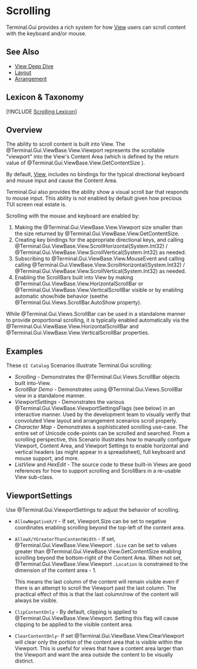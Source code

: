 # Scrolling

Terminal.Gui provides a rich system for how [View](View.md) users can scroll content with the keyboard and/or mouse.

## See Also

- [View Deep Dive](View.md)
- [Layout](layout.md)
- [Arrangement](arrangement.md)

## Lexicon & Taxonomy

[!INCLUDE [Scrolling Lexicon](./../includes/scrolling-lexicon.md)]

## Overview

The ability to scroll content is built into View. The @Terminal.Gui.ViewBase.View.Viewport represents the scrollable "viewport" into the View's Content Area (which is defined by the return value of @Terminal.Gui.ViewBase.View.GetContentSize ). 

By default, [View](~/api/Terminal.Gui.ViewBase.View.yml), includes no bindings for the typical directional keyboard and mouse input and cause the Content Area.

Terminal.Gui also provides the ability show a visual scroll bar that responds to mouse input. This ability is not enabled by default given how precious TUI screen real estate is.

Scrolling with the mouse and keyboard are enabled by:

1) Making the @Terminal.Gui.ViewBase.View.Viewport size smaller than the size returned by @Terminal.Gui.ViewBase.View.GetContentSize. 
2) Creating key bindings for the appropriate directional keys, and calling @Terminal.Gui.ViewBase.View.ScrollHorizontal(System.Int32) / @Terminal.Gui.ViewBase.View.ScrollVertical(System.Int32) as needed.
3) Subscribing to @Terminal.Gui.ViewBase.View.MouseEvent and calling calling @Terminal.Gui.ViewBase.View.ScrollHorizontal(System.Int32) / @Terminal.Gui.ViewBase.View.ScrollVertical(System.Int32) as needed.
4) Enabling the ScrollBars built into View by making @Terminal.Gui.ViewBase.View.HorizontalScrollBar or @Terminal.Gui.ViewBase.View.VerticalScrollBar visible or by enabling automatic show/hide behavior (seethe @Terminal.Gui.Views.ScrollBar.AutoShow property).

While @Terminal.Gui.Views.ScrollBar can be used in a standalone manner to provide proportional scrolling, it is typically enabled automatically via the @Terminal.Gui.ViewBase.View.HorizontalScrollBar and @Terminal.Gui.ViewBase.View.VerticalScrollBar properties.

## Examples

These `UI Catalog` Scenarios illustrate Terminal.Gui scrolling:

* *Scrolling* - Demonstrates the @Terminal.Gui.Views.ScrollBar objects built into-View.
* *ScrollBar Demo* - Demonstrates using @Terminal.Gui.Views.ScrollBar view in a standalone manner.
* *ViewportSettings* - Demonstrates the various @Terminal.Gui.ViewBase.ViewportSettingsFlags (see below) in an interactive manner. Used by the development team to visually verify that convoluted View layout and arrangement scenarios scroll properly.
* *Character Map* - Demonstrates a sophisticated scrolling use-case. The entire set of Unicode code-points can be scrolled and searched. From a scrolling perspective, this Scenario illustrates how to manually configure Viewport, Content Area, and Viewport Settings to enable horizontal and vertical headers (as might appear in a spreadsheet), full keyboard and mouse support, and more. 
* *ListView* and *HexEdit* - The source code to these built-in Views are good references for how to support scrolling and ScrollBars in a re-usable View sub-class. 

## ViewportSettings

Use @Terminal.Gui.ViewportSettings to adjust the behavior of scrolling. 

* `AllowNegativeX/Y` - If set, Viewport.Size can be set to negative coordinates enabling scrolling beyond the top-left of the content area.

* `AllowX/YGreaterThanContentWidth` - If set, @Terminal.Gui.ViewBase.View.Viewport `.Size` can be set to values greater than @Terminal.Gui.ViewBase.View.GetContentSize enabling scrolling beyond the bottom-right of the Content Area. When not set, @Terminal.Gui.ViewBase.View.Viewport `.Location` is constrained to the dimension of the content area - 1. 

  This means the last column of the content will remain visible even if there is an attempt to scroll the Viewport past the last column. The practical effect of this is that the last column/row of the content will always be visible.

* `ClipContentOnly` - By default, clipping is applied to @Terminal.Gui.ViewBase.View.Viewport. Setting this flag will cause clipping to be applied to the visible content area.

* `ClearContentOnly`- If set @Terminal.Gui.ViewBase.View.ClearViewport will clear only the portion of the content area that is visible within the Viewport. This is useful for views that have a content area larger than the Viewport and want the area outside the content to be visually distinct.

